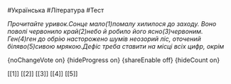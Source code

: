 #Українська #Література #Тест

*Прочитайте уривок.Сонце  мало(1)помалу хилилося до заходу. Воно поволі червонило край(2)небо й  робило його ясно(3)червоним. Ген(4)ген до обрію насторожено шумів  неозорий ліс, оточений біляво(5)сивою мрякою.Дефіс треба ставити на місці всіх цифр, окрім*

{noChangeVote on}
{hideProgress on}
{shareEnable off}
{hideCount on}

[[1]]
[[2]]
[[3]]
[[4]]
[[5]]
